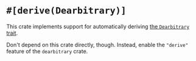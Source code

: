 # `#[derive(Dearbitrary)]`

This crate implements support for automatically deriving [the `Dearbitrary`
trait](https://docs.rs/dearbitrary).

Don't depend on this crate directly, though. Instead, enable the `"derive"`
feature of the `dearbitrary` crate.
